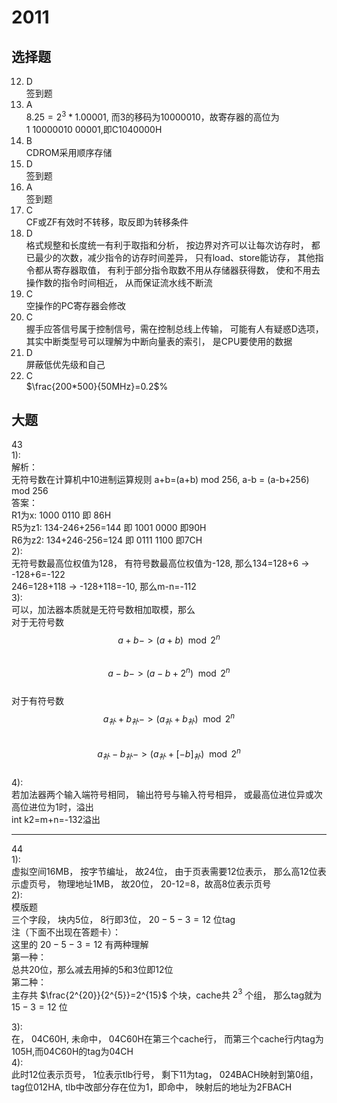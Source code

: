 # 2011
## 选择题  
12. D  
签到题
13. A  
$8.25 = 2^3 * 1.00001$, 而3的移码为10000010，故寄存器的高位为1&nbsp;10000010&nbsp;00001,即C1040000H
14. B  
CDROM采用顺序存储  
15. D  
签到题  
16. A  
签到题  
17. C  
CF或ZF有效时不转移，取反即为转移条件  
18. D  
格式规整和长度统一有利于取指和分析， 按边界对齐可以让每次访存时， 都已最少的次数，减少指令的访存时间差异， 只有load、store能访存， 其他指令都从寄存器取值， 有利于部分指令取数不用从存储器获得数， 使和不用去操作数的指令时间相近， 从而保证流水线不断流  
19. C   
空操作的PC寄存器会修改  
20. C  
握手应答信号属于控制信号，需在控制总线上传输， 可能有人有疑惑D选项， 其实中断类型号可以理解为中断向量表的索引， 是CPU要使用的数据  
21. D  
屏蔽低优先级和自己  
22. C  
 $\frac{200*500}{50MHz}=0.2$%  
 ## 大题
43  
1):    
解析：  
无符号数在计算机中10进制运算规则 a+b=(a+b) mod 256, a-b = (a-b+256) mod 256   
答案：  
R1为x: 1000 0110 即 86H  
R5为z1: 134-246+256=144 即 1001 0000 即90H  
R6为z2: 134+246-256=124 即 0111 1100 即7CH  
2):  
无符号数最高位权值为128， 有符号数最高位权值为-128, 那么134=128+6 -> -128+6=-122  
246=128+118 -> -128+118=-10, 那么m-n=-112  
3):  
可以，加法器本质就是无符号数相加取模，那么  
对于无符号数  
$$a+b -> (a+b) \mod 2^n$$  
$$a-b -> (a-b+2^n) \mod 2^n$$  
对于有符号数  
$$a_{补}+b_{补} -> (a_{补}+b_{补}) \mod 2^{n}$$  
$$a_{补}-b_{补} -> (a_{补}+[-b]_{补}) \mod 2^{n}$$  
4):  
若加法器两个输入端符号相同， 输出符号与输入符号相异， 或最高位进位异或次高位进位为1时，溢出  
int k2=m+n=-132溢出
***  
44  
1):  
虚拟空间16MB， 按字节编址， 故24位， 由于页表需要12位表示， 那么高12位表示虚页号， 物理地址1MB， 故20位， 20-12=8，故高8位表示页号  
2):  
模版题  
三个字段， 块内5位， 8行即3位， $20-5-3=12$ 位tag  
注（下面不出现在答题卡）：  
这里的 $20-5-3=12$ 有两种理解  
第一种：  
总共20位，那么减去用掉的5和3位即12位  
第二种：  
主存共 $\frac{2^{20}}{2^{5}}=2^{15}$ 个块，cache共 $2^{3}$ 个组， 那么tag就为 $15-3=12$ 位   
  
  
3):  
在， 04C60H, 未命中， 04C60H在第三个cache行， 而第三个cache行内tag为105H,而04C60H的tag为04CH  
4):  
此时12位表示页号， 1位表示tlb行号， 剩下11为tag， 024BACH映射到第0组， tag位012HA, tlb中改部分存在位为1，即命中， 映射后的地址为2FBACH